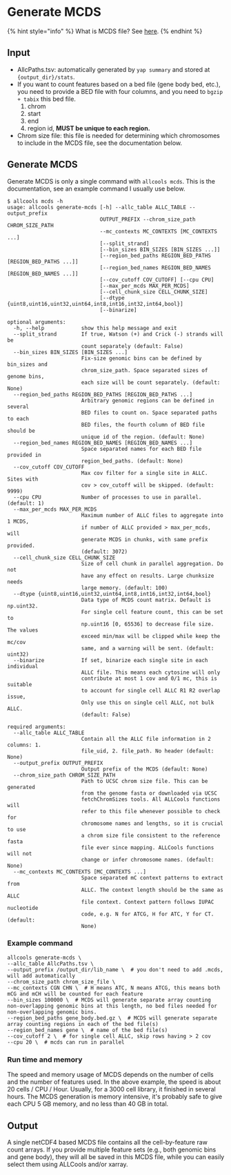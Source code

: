 # Generate MCDS

{% hint style="info" %}
What is MCDS file? See [here](tech-background/file-formats.md#mcds-file).
{% endhint %}

## Input

* AllcPaths.tsv: automatically generated by `yap summary` and stored at `{output_dir}/stats`.
* If you want to count features based on a bed file \(gene body bed, etc.\), you need to provide a BED file with four columns, and you need to `bgzip + tabix` this bed file.
  1. chrom
  2. start
  3. end
  4. region id, **MUST be unique to each region.**
* Chrom size file: this file is needed for determining which chromosomes to include in the MCDS file, see the documentation below.

## Generate MCDS

Generate MCDS is only a single command with `allcools mcds`. This is the documentation, see an example command I usually use below.

```text
$ allcools mcds -h
usage: allcools generate-mcds [-h] --allc_table ALLC_TABLE --output_prefix
                              OUTPUT_PREFIX --chrom_size_path CHROM_SIZE_PATH
                              --mc_contexts MC_CONTEXTS [MC_CONTEXTS ...]
                              [--split_strand]
                              [--bin_sizes BIN_SIZES [BIN_SIZES ...]]
                              [--region_bed_paths REGION_BED_PATHS [REGION_BED_PATHS ...]]
                              [--region_bed_names REGION_BED_NAMES [REGION_BED_NAMES ...]]
                              [--cov_cutoff COV_CUTOFF] [--cpu CPU]
                              [--max_per_mcds MAX_PER_MCDS]
                              [--cell_chunk_size CELL_CHUNK_SIZE]
                              [--dtype {uint8,uint16,uint32,uint64,int8,int16,int32,int64,bool}]
                              [--binarize]

optional arguments:
  -h, --help            show this help message and exit
  --split_strand        If true, Watson (+) and Crick (-) strands will be
                        count separately (default: False)
  --bin_sizes BIN_SIZES [BIN_SIZES ...]
                        Fix-size genomic bins can be defined by bin_sizes and
                        chrom_size_path. Space separated sizes of genome bins,
                        each size will be count separately. (default: None)
  --region_bed_paths REGION_BED_PATHS [REGION_BED_PATHS ...]
                        Arbitrary genomic regions can be defined in several
                        BED files to count on. Space separated paths to each
                        BED files, the fourth column of BED file should be
                        unique id of the region. (default: None)
  --region_bed_names REGION_BED_NAMES [REGION_BED_NAMES ...]
                        Space separated names for each BED file provided in
                        region_bed_paths. (default: None)
  --cov_cutoff COV_CUTOFF
                        Max cov filter for a single site in ALLC. Sites with
                        cov > cov_cutoff will be skipped. (default: 9999)
  --cpu CPU             Number of processes to use in parallel. (default: 1)
  --max_per_mcds MAX_PER_MCDS
                        Maximum number of ALLC files to aggregate into 1 MCDS,
                        if number of ALLC provided > max_per_mcds, will
                        generate MCDS in chunks, with same prefix provided.
                        (default: 3072)
  --cell_chunk_size CELL_CHUNK_SIZE
                        Size of cell chunk in parallel aggregation. Do not
                        have any effect on results. Large chunksize needs
                        large memory. (default: 100)
  --dtype {uint8,uint16,uint32,uint64,int8,int16,int32,int64,bool}
                        Data type of MCDS count matrix. Default is np.uint32.
                        For single cell feature count, this can be set to
                        np.uint16 [0, 65536] to decrease file size. The values
                        exceed min/max will be clipped while keep the mc/cov
                        same, and a warning will be sent. (default: uint32)
  --binarize            If set, binarize each single site in each individual
                        ALLC file. This means each cytosine will only
                        contribute at most 1 cov and 0/1 mc, this is suitable
                        to account for single cell ALLC R1 R2 overlap issue,
                        Only use this on single cell ALLC, not bulk ALLC.
                        (default: False)

required arguments:
  --allc_table ALLC_TABLE
                        Contain all the ALLC file information in 2 columns: 1.
                        file_uid, 2. file_path. No header (default: None)
  --output_prefix OUTPUT_PREFIX
                        Output prefix of the MCDS (default: None)
  --chrom_size_path CHROM_SIZE_PATH
                        Path to UCSC chrom size file. This can be generated
                        from the genome fasta or downloaded via UCSC
                        fetchChromSizes tools. All ALLCools functions will
                        refer to this file whenever possible to check for
                        chromosome names and lengths, so it is crucial to use
                        a chrom size file consistent to the reference fasta
                        file ever since mapping. ALLCools functions will not
                        change or infer chromosome names. (default: None)
  --mc_contexts MC_CONTEXTS [MC_CONTEXTS ...]
                        Space separated mC context patterns to extract from
                        ALLC. The context length should be the same as ALLC
                        file context. Context pattern follows IUPAC nucleotide
                        code, e.g. N for ATCG, H for ATC, Y for CT. (default:
                        None)
```

### Example command

```text
allcools generate-mcds \
--allc_table AllcPaths.tsv \
--output_prefix /output_dir/lib_name \  # you don't need to add .mcds, will add automatically
--chrom_size_path chrom_size_file \
--mc_contexts CGN CHN \  # H means ATC, N means ATCG, this means both mCG and mCH will be counted for each feature
--bin_sizes 100000 \  # MCDS will generate separate array counting non-overlapping genomic bins at this length, no bed files needed for non-overlapping genomic bins.
--region_bed_paths gene_body.bed.gz \  # MCDS will generate separate array counting regions in each of the bed file(s) 
--region_bed_names gene \  # name of the bed file(s)
--cov_cutoff 2 \  # for single cell ALLC, skip rows having > 2 cov
--cpu 20 \  # mcds can run in parallel
```

### Run time and memory

The speed and memory usage of MCDS depends on the number of cells and the number of features used. In the above example, the speed is about 20 cells / CPU / Hour. Usually, for a 3000 cell library, it finished in several hours. The MCDS generation is memory intensive, it's probably safe to give each CPU 5 GB memory, and no less than 40 GB in total. 

## Output

A single netCDF4 based MCDS file contains all the cell-by-feature raw count arrays. If you provide multiple feature sets \(e.g., both genomic bins and gene body\), they will all be saved in this MCDS file, while you can easily select them using ALLCools and/or xarray.

